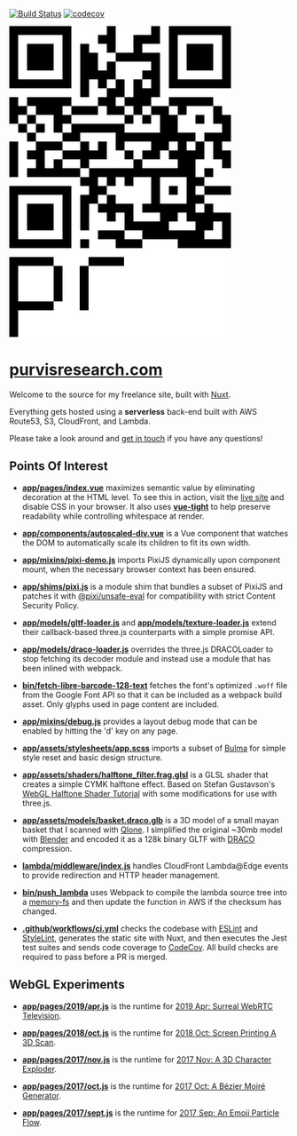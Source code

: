 [![Build Status](https://github.com/ianpurvis/purvisresearch.com/workflows/ci/badge.svg)](https://github.com/ianpurvis/purvisresearch.com)
[![codecov](https://codecov.io/gh/ianpurvis/purvisresearch.com/branch/master/graph/badge.svg)](https://codecov.io/gh/ianpurvis/purvisresearch.com)

[![Purvis Research](app/assets/images/qr-logo-200x280.svg)](https://purvisresearch.com)

# [purvisresearch.com](https://purvisresearch.com)

Welcome to the source for my freelance site, built with [Nuxt](https://nuxtjs.org).

Everything gets hosted using a **serverless** back-end built with AWS Route53, S3, CloudFront, and Lambda.

Please take a look around and [get in touch](mailto:ian@purvisresearch.com) if you have any questions!

## Points Of Interest

- [**app/pages/index.vue**](https://github.com/ianpurvis/purvisresearch.com/blob/54f389298989a38d6539e45f3e25c6e3529ae844/app/pages/index.vue#L12-L21) maximizes semantic value by eliminating decoration at the HTML level. To see this in action, visit the [live site](https://purvisresearch.com) and disable CSS in your browser. It also uses [**vue-tight**](https://github.com/ianpurvis/vue-tight) to help preserve readability while controlling whitespace at render.

- [**app/components/autoscaled-div.vue**](app/components/autoscaled-div.vue) is a Vue component that watches the DOM to  automatically scale its children to fit its own width.

- [**app/mixins/pixi-demo.js**](https://github.com/ianpurvis/purvisresearch.com/blob/54f389298989a38d6539e45f3e25c6e3529ae844/app/mixins/pixi-demo.js#L42-L60) imports PixiJS dynamically upon component mount, when the necessary browser context has been ensured.

- [**app/shims/pixi.js**](app/shims/pixi.js) is a module shim that bundles a subset of PixiJS and patches it with [@pixi/unsafe-eval](https://github.com/pixijs/pixi.js/tree/dev/packages/unsafe-eval) for compatibility with strict Content Security Policy.

- [**app/models/gltf-loader.js**](app/models/gltf-loader.js) and	[**app/models/texture-loader.js**](app/models/texture-loader.js) extend their callback-based three.js counterparts with a simple promise API.

- [**app/models/draco-loader.js**](app/models/draco-loader.js) overrides the three.js DRACOLoader to stop fetching its decoder module and instead use a module that has been inlined with webpack.

- [**bin/fetch-libre-barcode-128-text**](bin/fetch-libre-barcode-128-text) fetches the font's optimized `.woff` file from the Google Font API so that it can be included as a webpack build asset. Only glyphs used in page content are included.

- [**app/mixins/debug.js**](app/mixins/debug.js) provides a layout debug mode that can be enabled by hitting the 'd' key on any page.

- [**app/assets/stylesheets/app.scss**](app/assets/stylesheets/app.scss) imports a subset of [Bulma](https://bulma.io) for simple style reset and basic design structure.

- [**app/assets/shaders/halftone_filter.frag.glsl**](app/assets/shaders/halftone_filter.frag.glsl) is a GLSL shader that creates a simple CYMK halftone effect. Based on Stefan Gustavson's [WebGL Halftone Shader Tutorial](http://weber.itn.liu.se/~stegu/webglshadertutorial/shadertutorial.html) with some modifications for use with three.js.

- [**app/assets/models/basket.draco.glb**](app/assets/models/basket.draco.glb) is a 3D model of a small mayan basket that I scanned with [Qlone](https://www.qlone.pro). I simplified the original ~30mb model with [Blender](https://www.blender.org)  and encoded it as a 128k binary GLTF with [DRACO](https://github.com/google/draco) compression.

- [**lambda/middleware/index.js**](lambda/middleware/index.js) handles CloudFront Lambda@Edge events to provide redirection and HTTP header management.

- [**bin/push_lambda**](bin/push_lambda) uses Webpack to compile the lambda source tree into a [memory-fs](https://github.com/webpack/memory-fs) and then update the function in AWS if the checksum has changed.

- [**.github/workflows/ci.yml**](.github/workflows/ci.yml) checks the codebase with [ESLint](https://github.com/eslint/eslint) and [StyleLint](https://stylelint.io), generates the static site with Nuxt, and then executes the Jest test suites and sends code coverage to [CodeCov](https://codecov.io/gh/ianpurvis/purvisresearch.com). All build checks are required to pass before a PR is merged.


## WebGL Experiments

- [**app/pages/2019/apr.js**](app/pages/2019/apr.js) is the runtime for [2019 Apr: Surreal WebRTC Television](https://purvisresearch.com/2019/apr.html).

- [**app/pages/2018/oct.js**](app/pages/2018/oct.js) is the runtime for [2018 Oct: Screen Printing A 3D Scan](https://purvisresearch.com/2018/oct.html).

- [**app/pages/2017/nov.js**](app/pages/2017/nov.js) is the runtime for [2017 Nov: A 3D Character Exploder](https://purvisresearch.com/2017/nov.html).

- [**app/pages/2017/oct.js**](app/pages/2017/oct.js) is the runtime for [2017 Oct: A Bézier Moiré Generator](https://purvisresearch.com/2017/oct.html).

- [**app/pages/2017/sept.js**](app/pages/2017/sept.js) is the runtime for [2017 Sep: An Emoji Particle Flow](https://purvisresearch.com/2017/sept.html).

